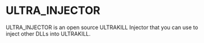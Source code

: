 # ULTRA_INJECTOR
ULTRA_INJECTOR is an open source ULTRAKILL Injector that you can use to inject other DLLs into ULTRAKILL.
